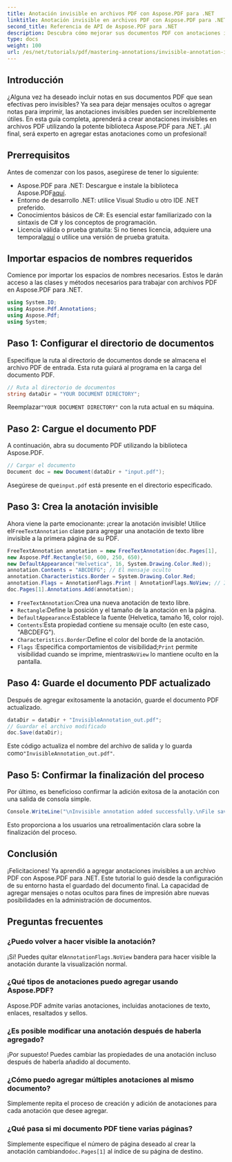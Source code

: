 ```yaml
---
title: Anotación invisible en archivos PDF con Aspose.PDF para .NET
linktitle: Anotación invisible en archivos PDF con Aspose.PDF para .NET
second_title: Referencia de API de Aspose.PDF para .NET
description: Descubra cómo mejorar sus documentos PDF con anotaciones invisibles utilizando Aspose.PDF para .NET. Este completo tutorial le guiará a través del proceso de creación de notas efectivas y discretas dentro de sus archivos PDF.
type: docs
weight: 100
url: /es/net/tutorials/pdf/mastering-annotations/invisible-annotation-in-pdf-file/
---
```

## Introducción

¿Alguna vez ha deseado incluir notas en sus documentos PDF que sean efectivas pero invisibles? Ya sea para dejar mensajes ocultos o agregar notas para imprimir, las anotaciones invisibles pueden ser increíblemente útiles. En esta guía completa, aprenderá a crear anotaciones invisibles en archivos PDF utilizando la potente biblioteca Aspose.PDF para .NET. ¡Al final, será experto en agregar estas anotaciones como un profesional!

## Prerrequisitos

Antes de comenzar con los pasos, asegúrese de tener lo siguiente:

-  Aspose.PDF para .NET: Descargue e instale la biblioteca Aspose.PDF[aquí](https://releases.aspose.com/pdf/net/).
- Entorno de desarrollo .NET: utilice Visual Studio u otro IDE .NET preferido.
- Conocimientos básicos de C#: Es esencial estar familiarizado con la sintaxis de C# y los conceptos de programación.
-  Licencia válida o prueba gratuita: Si no tienes licencia, adquiere una temporal[aquí](https://purchase.aspose.com/temporary-license/) o utilice una versión de prueba gratuita.

## Importar espacios de nombres requeridos

Comience por importar los espacios de nombres necesarios. Estos le darán acceso a las clases y métodos necesarios para trabajar con archivos PDF en Aspose.PDF para .NET.

```csharp
using System.IO;
using Aspose.Pdf.Annotations;
using Aspose.Pdf;
using System;
```

## Paso 1: Configurar el directorio de documentos

Especifique la ruta al directorio de documentos donde se almacena el archivo PDF de entrada. Esta ruta guiará al programa en la carga del documento PDF.

```csharp
// Ruta al directorio de documentos
string dataDir = "YOUR DOCUMENT DIRECTORY";
```

 Reemplazar`"YOUR DOCUMENT DIRECTORY"` con la ruta actual en su máquina.

## Paso 2: Cargue el documento PDF

A continuación, abra su documento PDF utilizando la biblioteca Aspose.PDF.

```csharp
// Cargar el documento
Document doc = new Document(dataDir + "input.pdf");
```

 Asegúrese de que`input.pdf` está presente en el directorio especificado.

## Paso 3: Crea la anotación invisible

 Ahora viene la parte emocionante: ¡crear la anotación invisible! Utilice el`FreeTextAnnotation` clase para agregar una anotación de texto libre invisible a la primera página de su PDF.

```csharp
FreeTextAnnotation annotation = new FreeTextAnnotation(doc.Pages[1], 
new Aspose.Pdf.Rectangle(50, 600, 250, 650), 
new DefaultAppearance("Helvetica", 16, System.Drawing.Color.Red));
annotation.Contents = "ABCDEFG"; // El mensaje oculto
annotation.Characteristics.Border = System.Drawing.Color.Red;
annotation.Flags = AnnotationFlags.Print | AnnotationFlags.NoView; // Invisible en la pantalla
doc.Pages[1].Annotations.Add(annotation);
```

- `FreeTextAnnotation`:Crea una nueva anotación de texto libre.
- `Rectangle`:Define la posición y el tamaño de la anotación en la página.
- `DefaultAppearance`:Establece la fuente (Helvetica, tamaño 16, color rojo).
- `Contents`:Esta propiedad contiene su mensaje oculto (en este caso, "ABCDEFG").
- `Characteristics.Border`:Define el color del borde de la anotación.
- `Flags` :Especifica comportamientos de visibilidad;`Print` permite visibilidad cuando se imprime, mientras`NoView` lo mantiene oculto en la pantalla.

## Paso 4: Guarde el documento PDF actualizado

Después de agregar exitosamente la anotación, guarde el documento PDF actualizado.

```csharp
dataDir = dataDir + "InvisibleAnnotation_out.pdf";
// Guardar el archivo modificado
doc.Save(dataDir);
```

 Este código actualiza el nombre del archivo de salida y lo guarda como`"InvisibleAnnotation_out.pdf"`.

## Paso 5: Confirmar la finalización del proceso

Por último, es beneficioso confirmar la adición exitosa de la anotación con una salida de consola simple.

```csharp
Console.WriteLine("\nInvisible annotation added successfully.\nFile saved at " + dataDir);
```

Esto proporciona a los usuarios una retroalimentación clara sobre la finalización del proceso.

## Conclusión

¡Felicitaciones! Ya aprendió a agregar anotaciones invisibles a un archivo PDF con Aspose.PDF para .NET. Este tutorial lo guió desde la configuración de su entorno hasta el guardado del documento final. La capacidad de agregar mensajes o notas ocultos para fines de impresión abre nuevas posibilidades en la administración de documentos.

## Preguntas frecuentes

### ¿Puedo volver a hacer visible la anotación?
 ¡Sí! Puedes quitar el`AnnotationFlags.NoView` bandera para hacer visible la anotación durante la visualización normal.

### ¿Qué tipos de anotaciones puedo agregar usando Aspose.PDF?
Aspose.PDF admite varias anotaciones, incluidas anotaciones de texto, enlaces, resaltados y sellos.

### ¿Es posible modificar una anotación después de haberla agregado?
¡Por supuesto! Puedes cambiar las propiedades de una anotación incluso después de haberla añadido al documento.

### ¿Cómo puedo agregar múltiples anotaciones al mismo documento?
Simplemente repita el proceso de creación y adición de anotaciones para cada anotación que desee agregar.

### ¿Qué pasa si mi documento PDF tiene varias páginas?
 Simplemente especifique el número de página deseado al crear la anotación cambiando`doc.Pages[1]` al índice de su página de destino.